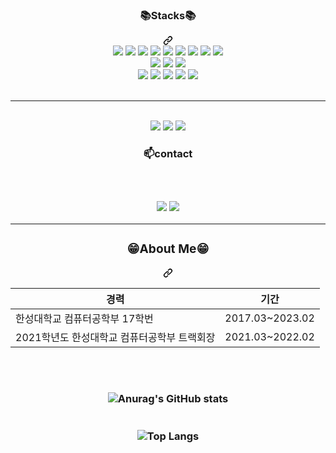 <div align="center">
<!--
- 🔭 I’m currently working on ...
- 🌱 I’m currently learning ...
- 👯 I’m looking to collaborate on ...
- 🤔 I’m looking for help with ...
- 💬 Ask me about ...
- 📫 How to reach me: ...
- 😄 Pronouns: ...
- ⚡ Fun fact: ...
-->
<div align="center" dir="auto"><div class="markdown-heading" dir="auto"><h3 class="heading-element" dir="auto">📚Stacks📚 </h3><a id="user-content-stacks-" class="anchor-element" aria-label="Permalink: 📚Stacks📚 " href="#stacks-"><svg class="octicon octicon-link" viewBox="0 0 16 16" version="1.1" width="16" height="16" aria-hidden="true"><path d="m7.775 3.275 1.25-1.25a3.5 3.5 0 1 1 4.95 4.95l-2.5 2.5a3.5 3.5 0 0 1-4.95 0 .751.751 0 0 1 .018-1.042.751.751 0 0 1 1.042-.018 1.998 1.998 0 0 0 2.83 0l2.5-2.5a2.002 2.002 0 0 0-2.83-2.83l-1.25 1.25a.751.751 0 0 1-1.042-.018.751.751 0 0 1-.018-1.042Zm-4.69 9.64a1.998 1.998 0 0 0 2.83 0l1.25-1.25a.751.751 0 0 1 1.042.018.751.751 0 0 1 .018 1.042l-1.25 1.25a3.5 3.5 0 1 1-4.95-4.95l2.5-2.5a3.5 3.5 0 0 1 4.95 0 .751.751 0 0 1-.018 1.042.751.751 0 0 1-1.042.018 1.998 1.998 0 0 0-2.83 0l-2.5 2.5a1.998 1.998 0 0 0 0 2.83Z"></path></svg></a></div></div>
<div align="center" dir="auto">
    <a target="_blank" rel="noopener noreferrer nofollow" href="https://camo.githubusercontent.com/3803468498d4b21719aced19028e21a6da499a5612de47661042d22997d8e8af/68747470733a2f2f696d672e736869656c64732e696f2f62616467652f6a6176612d3030373339363f7374796c653d666f722d7468652d6261646765266c6f676f3d6a617661266c6f676f436f6c6f723d7768697465"><img src="https://camo.githubusercontent.com/3803468498d4b21719aced19028e21a6da499a5612de47661042d22997d8e8af/68747470733a2f2f696d672e736869656c64732e696f2f62616467652f6a6176612d3030373339363f7374796c653d666f722d7468652d6261646765266c6f676f3d6a617661266c6f676f436f6c6f723d7768697465" data-canonical-src="https://img.shields.io/badge/java-007396?style=for-the-badge&amp;logo=java&amp;logoColor=white" style="max-width: 100%;"></a>
    <a target="_blank" rel="noopener noreferrer nofollow" href="https://camo.githubusercontent.com/7eee6e6f657866592c5d726c190fe073cebe9f599e1c659ad010c6edd6c039dc/68747470733a2f2f696d672e736869656c64732e696f2f62616467652f4a6176617363726970742d4637444631453f7374796c653d666f722d7468652d6261646765266c6f676f3d6a617661736372697074266c6f676f436f6c6f723d626c61636b"><img src="https://camo.githubusercontent.com/7eee6e6f657866592c5d726c190fe073cebe9f599e1c659ad010c6edd6c039dc/68747470733a2f2f696d672e736869656c64732e696f2f62616467652f4a6176617363726970742d4637444631453f7374796c653d666f722d7468652d6261646765266c6f676f3d6a617661736372697074266c6f676f436f6c6f723d626c61636b" data-canonical-src="https://img.shields.io/badge/Javascript-F7DF1E?style=for-the-badge&amp;logo=javascript&amp;logoColor=black" style="max-width: 100%;"></a>
    <a target="_blank" rel="noopener noreferrer nofollow" href="https://camo.githubusercontent.com/8f76fe500e4047d3e5de14b368c65d58e8454531cf128c2f03759eeb077c1035/68747470733a2f2f696d672e736869656c64732e696f2f62616467652f556e6974792d4646464646463f7374796c653d666f722d7468652d6261646765266c6f676f3d556e697479266c6f676f436f6c6f723d626c61636b"><img src="https://camo.githubusercontent.com/8f76fe500e4047d3e5de14b368c65d58e8454531cf128c2f03759eeb077c1035/68747470733a2f2f696d672e736869656c64732e696f2f62616467652f556e6974792d4646464646463f7374796c653d666f722d7468652d6261646765266c6f676f3d556e697479266c6f676f436f6c6f723d626c61636b" data-canonical-src="https://img.shields.io/badge/Unity-FFFFFF?style=for-the-badge&amp;logo=Unity&amp;logoColor=black" style="max-width: 100%;"></a>
    <a target="_blank" rel="noopener noreferrer nofollow" href="https://camo.githubusercontent.com/dd19aeb70038449a10c7b915374beeb1aef3e03f92767efc0992c8db5a35f79d/68747470733a2f2f696d672e736869656c64732e696f2f62616467652f416e64726f69642053747564696f2d3364646338343f7374796c653d666f722d7468652d6261646765266c6f676f3d416e64726f69642053747564696f266c6f676f436f6c6f723d7768697465"><img src="https://camo.githubusercontent.com/dd19aeb70038449a10c7b915374beeb1aef3e03f92767efc0992c8db5a35f79d/68747470733a2f2f696d672e736869656c64732e696f2f62616467652f416e64726f69642053747564696f2d3364646338343f7374796c653d666f722d7468652d6261646765266c6f676f3d416e64726f69642053747564696f266c6f676f436f6c6f723d7768697465" data-canonical-src="https://img.shields.io/badge/Android Studio-3ddc84?style=for-the-badge&amp;logo=Android Studio&amp;logoColor=white" style="max-width: 100%;"></a>
    <a target="_blank" rel="noopener noreferrer nofollow" href="https://camo.githubusercontent.com/d8f027f7fdea6b10fa58948daea8303d556818faefab97161036a0eb22d23fbb/68747470733a2f2f696d672e736869656c64732e696f2f62616467652f78636f64652d3134376566623f7374796c653d666f722d7468652d6261646765266c6f676f3d78636f6465266c6f676f436f6c6f723d7768697465"><img src="https://camo.githubusercontent.com/d8f027f7fdea6b10fa58948daea8303d556818faefab97161036a0eb22d23fbb/68747470733a2f2f696d672e736869656c64732e696f2f62616467652f78636f64652d3134376566623f7374796c653d666f722d7468652d6261646765266c6f676f3d78636f6465266c6f676f436f6c6f723d7768697465" data-canonical-src="https://img.shields.io/badge/xcode-147efb?style=for-the-badge&amp;logo=xcode&amp;logoColor=white" style="max-width: 100%;"></a>
    <a target="_blank" rel="noopener noreferrer nofollow" href="https://camo.githubusercontent.com/dcb9a23512ad56543fae9967c7e84514c675eac10771cc59cfabc52fe899f158/68747470733a2f2f696d672e736869656c64732e696f2f62616467652f737072696e672d3664623333663f7374796c653d666f722d7468652d6261646765266c6f676f3d737072696e67266c6f676f436f6c6f723d7768697465"><img src="https://camo.githubusercontent.com/dcb9a23512ad56543fae9967c7e84514c675eac10771cc59cfabc52fe899f158/68747470733a2f2f696d672e736869656c64732e696f2f62616467652f737072696e672d3664623333663f7374796c653d666f722d7468652d6261646765266c6f676f3d737072696e67266c6f676f436f6c6f723d7768697465" data-canonical-src="https://img.shields.io/badge/spring-6db33f?style=for-the-badge&amp;logo=spring&amp;logoColor=white" style="max-width: 100%;"></a>
    <a target="_blank" rel="noopener noreferrer nofollow" href="https://camo.githubusercontent.com/5eb5c16b851e1bb2ed18ad2bcfe5e4e102b1b98f87148757c28da6759b1a7d0d/68747470733a2f2f696d672e736869656c64732e696f2f62616467652f7261737062657272792070692d6132323834363f7374796c653d666f722d7468652d6261646765266c6f676f3d726173706265727279207069266c6f676f436f6c6f723d7768697465"><img src="https://camo.githubusercontent.com/5eb5c16b851e1bb2ed18ad2bcfe5e4e102b1b98f87148757c28da6759b1a7d0d/68747470733a2f2f696d672e736869656c64732e696f2f62616467652f7261737062657272792070692d6132323834363f7374796c653d666f722d7468652d6261646765266c6f676f3d726173706265727279207069266c6f676f436f6c6f723d7768697465" data-canonical-src="https://img.shields.io/badge/raspberry pi-a22846?style=for-the-badge&amp;logo=raspberry pi&amp;logoColor=white" style="max-width: 100%;"></a>
    <a target="_blank" rel="noopener noreferrer nofollow" href="https://camo.githubusercontent.com/2269be7c023bae051e000593989214c8bd355766b7b977aa448b3f020bdf619f/68747470733a2f2f696d672e736869656c64732e696f2f62616467652f767565646f746a732d3466633038643f7374796c653d666f722d7468652d6261646765266c6f676f3d767565646f746a73266c6f676f436f6c6f723d7768697465"><img src="https://camo.githubusercontent.com/2269be7c023bae051e000593989214c8bd355766b7b977aa448b3f020bdf619f/68747470733a2f2f696d672e736869656c64732e696f2f62616467652f767565646f746a732d3466633038643f7374796c653d666f722d7468652d6261646765266c6f676f3d767565646f746a73266c6f676f436f6c6f723d7768697465" data-canonical-src="https://img.shields.io/badge/vuedotjs-4fc08d?style=for-the-badge&amp;logo=vuedotjs&amp;logoColor=white" style="max-width: 100%;"></a>
    <a target="_blank" rel="noopener noreferrer nofollow" href="https://camo.githubusercontent.com/5419777a89fccd96268cd0ca77bdd021dcb4cd2a379d10caf411d418dc2931ec/68747470733a2f2f696d672e736869656c64732e696f2f62616467652f72656163742d3631646166623f7374796c653d666f722d7468652d6261646765266c6f676f3d7265616374266c6f676f436f6c6f723d626c61636b"><img src="https://camo.githubusercontent.com/5419777a89fccd96268cd0ca77bdd021dcb4cd2a379d10caf411d418dc2931ec/68747470733a2f2f696d672e736869656c64732e696f2f62616467652f72656163742d3631646166623f7374796c653d666f722d7468652d6261646765266c6f676f3d7265616374266c6f676f436f6c6f723d626c61636b" data-canonical-src="https://img.shields.io/badge/react-61dafb?style=for-the-badge&amp;logo=react&amp;logoColor=black" style="max-width: 100%;"></a>
    <br>
    <a target="_blank" rel="noopener noreferrer nofollow" href="https://camo.githubusercontent.com/24a07e1bb408b35d6cf6c38546f0c1605eac26aeb1a8553cc40a9eb97d0c8b53/68747470733a2f2f696d672e736869656c64732e696f2f62616467652f6d7973716c2d3434373961313f7374796c653d666f722d7468652d6261646765266c6f676f3d6d7973716c266c6f676f436f6c6f723d7768697465"><img src="https://camo.githubusercontent.com/24a07e1bb408b35d6cf6c38546f0c1605eac26aeb1a8553cc40a9eb97d0c8b53/68747470733a2f2f696d672e736869656c64732e696f2f62616467652f6d7973716c2d3434373961313f7374796c653d666f722d7468652d6261646765266c6f676f3d6d7973716c266c6f676f436f6c6f723d7768697465" data-canonical-src="https://img.shields.io/badge/mysql-4479a1?style=for-the-badge&amp;logo=mysql&amp;logoColor=white" style="max-width: 100%;"></a>
    <a target="_blank" rel="noopener noreferrer nofollow" href="https://camo.githubusercontent.com/f34df100c34fada6dbfa7768b87a078ebbeeb932cbba71916f3f9e35e3107156/68747470733a2f2f696d672e736869656c64732e696f2f62616467652f66697265626173652d6666636132383f7374796c653d666f722d7468652d6261646765266c6f676f3d6669726562617365266c6f676f436f6c6f723d626c61636b"><img src="https://camo.githubusercontent.com/f34df100c34fada6dbfa7768b87a078ebbeeb932cbba71916f3f9e35e3107156/68747470733a2f2f696d672e736869656c64732e696f2f62616467652f66697265626173652d6666636132383f7374796c653d666f722d7468652d6261646765266c6f676f3d6669726562617365266c6f676f436f6c6f723d626c61636b" data-canonical-src="https://img.shields.io/badge/firebase-ffca28?style=for-the-badge&amp;logo=firebase&amp;logoColor=black" style="max-width: 100%;"></a>
    <a target="_blank" rel="noopener noreferrer nofollow" href="https://camo.githubusercontent.com/50b18ee9e164b6cd199ec123eb29650789988f432ab3d708d124f8ce80cfa5bb/68747470733a2f2f696d672e736869656c64732e696f2f62616467652f4f7261636c652d4638303030303f7374796c653d666f722d7468652d6261646765266c6f676f3d4f7261636c65266c6f676f436f6c6f723d7768697465"><img src="https://camo.githubusercontent.com/50b18ee9e164b6cd199ec123eb29650789988f432ab3d708d124f8ce80cfa5bb/68747470733a2f2f696d672e736869656c64732e696f2f62616467652f4f7261636c652d4638303030303f7374796c653d666f722d7468652d6261646765266c6f676f3d4f7261636c65266c6f676f436f6c6f723d7768697465" data-canonical-src="https://img.shields.io/badge/Oracle-F80000?style=for-the-badge&amp;logo=Oracle&amp;logoColor=white" style="max-width: 100%;"></a>
    <br>
    <a target="_blank" rel="noopener noreferrer nofollow" href="https://camo.githubusercontent.com/18eb55371e6b1db567d25da12b55f5e752913d8273cb75a71cbfe247ce6c5fb1/68747470733a2f2f696d672e736869656c64732e696f2f62616467652f616d617a6f6e206177732d3233326633653f7374796c653d666f722d7468652d6261646765266c6f676f3d616d617a6f6e20617773266c6f676f436f6c6f723d7768697465"><img src="https://camo.githubusercontent.com/18eb55371e6b1db567d25da12b55f5e752913d8273cb75a71cbfe247ce6c5fb1/68747470733a2f2f696d672e736869656c64732e696f2f62616467652f616d617a6f6e206177732d3233326633653f7374796c653d666f722d7468652d6261646765266c6f676f3d616d617a6f6e20617773266c6f676f436f6c6f723d7768697465" data-canonical-src="https://img.shields.io/badge/amazon aws-232f3e?style=for-the-badge&amp;logo=amazon aws&amp;logoColor=white" style="max-width: 100%;"></a>
    <a target="_blank" rel="noopener noreferrer nofollow" href="https://camo.githubusercontent.com/837b039bfeae926bbadf45553bf4522b279c9ccf60eba3fffa014cc84f37112e/68747470733a2f2f696d672e736869656c64732e696f2f62616467652f6769746875622d3138313731373f7374796c653d666f722d7468652d6261646765266c6f676f3d676974687562266c6f676f436f6c6f723d7768697465"><img src="https://camo.githubusercontent.com/837b039bfeae926bbadf45553bf4522b279c9ccf60eba3fffa014cc84f37112e/68747470733a2f2f696d672e736869656c64732e696f2f62616467652f6769746875622d3138313731373f7374796c653d666f722d7468652d6261646765266c6f676f3d676974687562266c6f676f436f6c6f723d7768697465" data-canonical-src="https://img.shields.io/badge/github-181717?style=for-the-badge&amp;logo=github&amp;logoColor=white" style="max-width: 100%;"></a>
    <a target="_blank" rel="noopener noreferrer nofollow" href="https://camo.githubusercontent.com/1539594f1ca4b1009b21eeee311f9335f10f268c3e4da5cc678e7208b9745f83/68747470733a2f2f696d672e736869656c64732e696f2f62616467652f746973746f72792d3030303030303f7374796c653d666f722d7468652d6261646765266c6f676f3d546973746f7279266c6f676f436f6c6f723d7768697465"><img src="https://camo.githubusercontent.com/1539594f1ca4b1009b21eeee311f9335f10f268c3e4da5cc678e7208b9745f83/68747470733a2f2f696d672e736869656c64732e696f2f62616467652f746973746f72792d3030303030303f7374796c653d666f722d7468652d6261646765266c6f676f3d546973746f7279266c6f676f436f6c6f723d7768697465" data-canonical-src="https://img.shields.io/badge/tistory-000000?style=for-the-badge&amp;logo=Tistory&amp;logoColor=white" style="max-width: 100%;"></a>
    <a target="_blank" rel="noopener noreferrer nofollow" href="https://camo.githubusercontent.com/60f906bacafde325dc56be11c018c2899b3ca148e5708023c335f3fe0de26af9/68747470733a2f2f696d672e736869656c64732e696f2f62616467652f676f6f676c6520706c61792d3431343134313f7374796c653d666f722d7468652d6261646765266c6f676f3d676f6f676c6520706c6179266c6f676f436f6c6f723d7768697465"><img src="https://camo.githubusercontent.com/60f906bacafde325dc56be11c018c2899b3ca148e5708023c335f3fe0de26af9/68747470733a2f2f696d672e736869656c64732e696f2f62616467652f676f6f676c6520706c61792d3431343134313f7374796c653d666f722d7468652d6261646765266c6f676f3d676f6f676c6520706c6179266c6f676f436f6c6f723d7768697465" data-canonical-src="https://img.shields.io/badge/google play-414141?style=for-the-badge&amp;logo=google play&amp;logoColor=white" style="max-width: 100%;"></a>
    <a target="_blank" rel="noopener noreferrer nofollow" href="https://camo.githubusercontent.com/ad5b1428a287a816ba1522fb883aa88f748ed4cd42e4cb37971c20603fa3e94e/68747470733a2f2f696d672e736869656c64732e696f2f62616467652f6170702073746f72652d3064393666363f7374796c653d666f722d7468652d6261646765266c6f676f3d6170702073746f7265266c6f676f436f6c6f723d7768697465"><img src="https://camo.githubusercontent.com/ad5b1428a287a816ba1522fb883aa88f748ed4cd42e4cb37971c20603fa3e94e/68747470733a2f2f696d672e736869656c64732e696f2f62616467652f6170702073746f72652d3064393666363f7374796c653d666f722d7468652d6261646765266c6f676f3d6170702073746f7265266c6f676f436f6c6f723d7768697465" data-canonical-src="https://img.shields.io/badge/app store-0d96f6?style=for-the-badge&amp;logo=app store&amp;logoColor=white" style="max-width: 100%;"></a>
    <br>
<br>
<hr>
<br>
 <img src="https://img.shields.io/badge/spring-6DB33F?style=flat-square&logo=spring&logoColor=white">
 <img src="https://img.shields.io/badge/Amazon aws-232F3E?style=flat-square&logo=Amazon aws&logoColor=white">
 <a href="#"><img src="https://camo.githubusercontent.com/d891718aad2153fb86d0027665e47f5f477e4e16598122347f440aea92ce96ea/68747470733a2f2f696d672e736869656c64732e696f2f62616467652f52656163742d3631444146423f7374796c653d666c61742d737175617265266c6f676f3d5265616374266c6f676f436f6c6f723d626c61636b" data-canonical-src="https://img.shields.io/badge/React-61DAFB?style=flat-square&amp;logo=React&amp;logoColor=black" style="max-width: 100%;"></a>

<h3>📫contact<h3><br>
 
<a href="https://www.notion.so/Lee-Chan-ho-e3810ba0e3784571b665e2057f7d0dca"><img src="https://img.shields.io/badge/Notion-000000?style=flat-square&logo=Notion&logoColor=white"/></a>
<a href="https://kong8361.tistory.com/"><img src="https://img.shields.io/badge/Tistory-000000?style=flat-square&logo=Tistory&logoColor=white"/></a>
<hr>
<div class="markdown-heading" dir="auto"><h3 class="heading-element" dir="auto">😁About Me😁</h3><a id="user-content-info" class="anchor-element" aria-label="Permalink: 😁Info😁" href="#info"><svg class="octicon octicon-link" viewBox="0 0 16 16" version="1.1" width="16" height="16" aria-hidden="true"><path d="m7.775 3.275 1.25-1.25a3.5 3.5 0 1 1 4.95 4.95l-2.5 2.5a3.5 3.5 0 0 1-4.95 0 .751.751 0 0 1 .018-1.042.751.751 0 0 1 1.042-.018 1.998 1.998 0 0 0 2.83 0l2.5-2.5a2.002 2.002 0 0 0-2.83-2.83l-1.25 1.25a.751.751 0 0 1-1.042-.018.751.751 0 0 1-.018-1.042Zm-4.69 9.64a1.998 1.998 0 0 0 2.83 0l1.25-1.25a.751.751 0 0 1 1.042.018.751.751 0 0 1 .018 1.042l-1.25 1.25a3.5 3.5 0 1 1-4.95-4.95l2.5-2.5a3.5 3.5 0 0 1 4.95 0 .751.751 0 0 1-.018 1.042.751.751 0 0 1-1.042.018 1.998 1.998 0 0 0-2.83 0l-2.5 2.5a1.998 1.998 0 0 0 0 2.83Z"></path></svg></a></div>
<table>
<thead>
<tr>
<th>경력</th>
<th>기간</th>
</tr>
</thead>
<tbody>
<tr>
<td>한성대학교 컴퓨터공학부 17학번</td>
<td>2017.03~2023.02</td>
</tr>
<tr>
<td>2021학년도 한성대학교 컴퓨터공학부 트랙회장</td>
<td>2021.03~2022.02</td>
</tr>
</tbody>
</table>
<br>
<br>
  

![Anurag's GitHub stats](https://github-readme-stats.vercel.app/api?username=zack8361&show_icons=true&theme=onedark)
 <br>
 <br>
 <br>
 ![Top Langs](https://github-readme-stats.vercel.app/api/top-langs/?username=zack8361&layout=compact&theme=onedark)
<div/>
